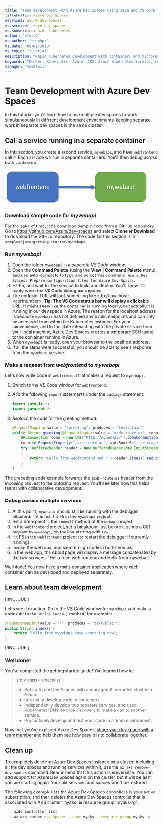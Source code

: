 ```yaml
---
title: "Team development with Azure Dev Spaces using Java and VS Code| Microsoft Docs"
titleSuffix: Azure Dev Spaces
services: azure-dev-spaces
ms.service: azure-dev-spaces
ms.subservice: azds-kubernetes
author: "stepro"
ms.author: "stephpr"
ms.date: "08/01/2018"
ms.topic: "tutorial"
description: "Rapid Kubernetes development with containers and microservices on Azure"
keywords: "Docker, Kubernetes, Azure, AKS, Azure Kubernetes Service, containers"
manager: "mmontwil"
---
```

# Team Development with Azure Dev Spaces

In this tutorial, you'll learn how to use multiple dev spaces to work simultaneously in different development environments, keeping separate work in separate dev spaces in the same cluster.

## Call a service running in a separate container

In this section, you create a second service, `mywebapi`, and have `webfrontend` call it. Each service will run in separate containers. You'll then debug across both containers.

![Multiple containers](media/common/multi-container.png)

### Download sample code for *mywebapi*
For the sake of time, let's download sample code from a GitHub repository. Go to https://github.com/Azure/dev-spaces and select **Clone or Download** to download the GitHub repository. The code for this section is in `samples/java/getting-started/mywebapi`.

### Run *mywebapi*
1. Open the folder `mywebapi` in a *separate VS Code window*.
1. Open the **Command Palette** (using the **View | Command Palette** menu), and use auto-complete to type and select this command: `Azure Dev Spaces: Prepare configuration files for Azure Dev Spaces`.
1. Hit F5, and wait for the service to build and deploy. You'll know it's ready when the VS Code debug bar appears.
1. The endpoint URL will look something like http://localhost:\<portnumber\>. **Tip: The VS Code status bar will display a clickable URL.** It might seem like the container is running locally, but actually it is running in our dev space in Azure. The reason for the localhost address is because `mywebapi` has not defined any public endpoints and can only be accessed from within the Kubernetes instance. For your convenience, and to facilitate interacting with the private service from your local machine, Azure Dev Spaces creates a temporary SSH tunnel to the container running in Azure.
1. When `mywebapi` is ready, open your browser to the localhost address.
1. If all the steps were successful, you should be able to see a response from the `mywebapi` service.

### Make a request from *webfrontend* to *mywebapi*
Let's now write code in `webfrontend` that makes a request to `mywebapi`.
1. Switch to the VS Code window for `webfrontend`.
1. *Add* the following `import` statements under the `package` statement:

   ```java
   import java.io.*;
   import java.net.*;
   ```
1. *Replace* the code for the greeting method:

    ```java
    @RequestMapping(value = "/greeting", produces = "text/plain")
    public String greeting(@RequestHeader(value = "azds-route-as", required = false) String azdsRouteAs) throws Exception {
        URLConnection conn = new URL("http://mywebapi/").openConnection();
        conn.setRequestProperty("azds-route-as", azdsRouteAs); // propagate dev space routing header
        try (BufferedReader reader = new BufferedReader(new InputStreamReader(conn.getInputStream())))
        {
            return "Hello from webfrontend and " + reader.lines().reduce("\n", String::concat);
        }
    }
    ```

The preceding code example forwards the `azds-route-as` header from the incoming request to the outgoing request. You'll see later how this helps teams with collaborative development.

### Debug across multiple services
1. At this point, `mywebapi` should still be running with the debugger attached. If it is not, hit F5 in the `mywebapi` project.
1. Set a breakpoint in the `index()` method of the `webapi` project.
1. In the `webfrontend` project, set a breakpoint just before it sends a GET request to `mywebapi`, on the line starting with `try`.
1. Hit F5 in the `webfrontend` project (or restart the debugger if currently running).
1. Invoke the web app, and step through code in both services.
1. In the web app, the About page will display a message concatenated by the two services: "Hello from webfrontend and Hello from mywebapi."

Well done! You now have a multi-container application where each container can be developed and deployed separately.

## Learn about team development

[!INCLUDE [](../../includes/team-development-1.md)]

Let's see it in action. Go to the VS Code window for `mywebapi` and make a code edit to the `String index()` method, for example:

```java
@RequestMapping(value = "/", produces = "text/plain")
public String index() {
    return "Hello from mywebapi says something new";
}
```

[!INCLUDE [](../../includes/team-development-2.md)]

### Well done!
You've completed the getting started guide! You learned how to:

> [!div class="checklist"]
> * Set up Azure Dev Spaces with a managed Kubernetes cluster in Azure.
> * Iteratively develop code in containers.
> * Independently develop two separate services, and used Kubernetes' DNS service discovery to make a call to another service.
> * Productively develop and test your code in a team environment.

Now that you've explored Azure Dev Spaces, [share your dev space with a team member](how-to/share-dev-spaces.md) and help them see how easy it is to collaborate together.

## Clean up
To completely delete an Azure Dev Spaces instance on a cluster, including all the dev spaces and running services within it, use the `az aks remove-dev-spaces` command. Bear in mind that this action is irreversible. You can add support for Azure Dev Spaces again on the cluster, but it will be as if you are starting again. Your old services and spaces won't be restored.

The following example lists the Azure Dev Spaces controllers in your active subscription, and then deletes the Azure Dev Spaces controller that is associated with AKS cluster 'myaks' in resource group 'myaks-rg'.

```cmd
    azds controller list
    az aks remove-dev-spaces --name myaks --resource-group myaks-rg
```
